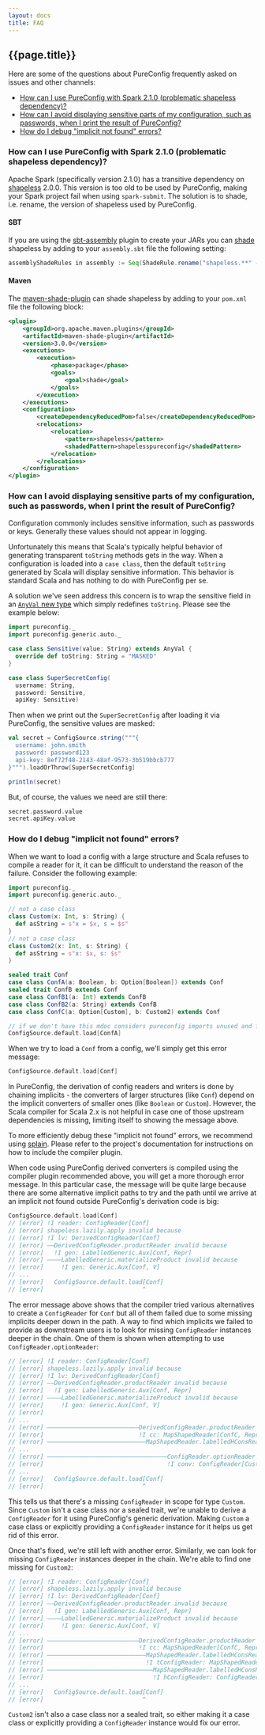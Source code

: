 ```yaml
---
layout: docs
title: FAQ
---
```


## {{page.title}}

Here are some of the questions about PureConfig frequently asked on issues and other channels:
* [How can I use PureConfig with Spark 2.1.0 (problematic shapeless dependency)?](#how-can-i-use-pureconfig-with-spark-210-problematic-shapeless-dependency)
* [How can I avoid displaying sensitive parts of my configuration, such as passwords, when I print the result of PureConfig?](#how-can-i-avoid-displaying-sensitive-parts-of-my-configuration-such-as-passwords-when-i-print-the-result-of-pureconfig)
* [How do I debug "implicit not found" errors?](#how-do-i-debug-implicit-not-found-errors)

### How can I use PureConfig with Spark 2.1.0 (problematic shapeless dependency)?

Apache Spark (specifically version 2.1.0) has a transitive dependency
on [shapeless](https://github.com/milessabin/shapeless) 2.0.0. This version is
too old to be used by PureConfig, making your Spark project fail when using
`spark-submit`. The solution is to shade, i.e. rename, the version of shapeless
used by PureConfig.

#### SBT

If you are using the [sbt-assembly](https://github.com/sbt/sbt-assembly) plugin
to create your JARs you
can [shade](https://github.com/sbt/sbt-assembly#shading) shapeless by
adding to your `assembly.sbt` file the following setting:

```scala
assemblyShadeRules in assembly := Seq(ShadeRule.rename("shapeless.**" -> "new_shapeless.@1").inAll)
```

#### Maven

The [maven-shade-plugin](https://maven.apache.org/plugins/maven-shade-plugin/)
can shade shapeless by adding to your `pom.xml` file the following block:

```xml
<plugin>
    <groupId>org.apache.maven.plugins</groupId>
    <artifactId>maven-shade-plugin</artifactId>
    <version>3.0.0</version>
    <executions>
        <execution>
            <phase>package</phase>
            <goals>
                <goal>shade</goal>
            </goals>
        </execution>
    </executions>
    <configuration>
        <createDependencyReducedPom>false</createDependencyReducedPom>
        <relocations>
            <relocation>
                <pattern>shapeless</pattern>
                <shadedPattern>shapelesspureconfig</shadedPattern>
            </relocation>
        </relocations>
    </configuration>
</plugin>
```

### How can I avoid displaying sensitive parts of my configuration, such as passwords, when I print the result of PureConfig?

Configuration commonly includes sensitive information, such as passwords or keys. Generally these values should not appear in logging.

Unfortunately this means that Scala's typically helpful behavior of generating transparent `toString` methods gets in the way. When a configuration is loaded into a `case class`, then the default `toString` generated by Scala will display sensitive information. This behavior is standard Scala and has nothing to do with PureConfig per se.

A solution we've seen address this concern is to wrap the sensitive field in an [`AnyVal` new type](https://docs.scala-lang.org/overviews/core/value-classes.html) which simply redefines `toString`. Please see the example below:

```scala mdoc:silent:reset-object
import pureconfig._
import pureconfig.generic.auto._

case class Sensitive(value: String) extends AnyVal {
  override def toString: String = "MASKED"
}

case class SuperSecretConfig(
  username: String,
  password: Sensitive,
  apiKey: Sensitive)
```

Then when we print out the `SuperSecretConfig` after loading it via PureConfig, the sensitive values are masked:

```scala mdoc
val secret = ConfigSource.string("""{
  username: john.smith
  password: password123
  api-key: 8ef72f48-2143-48af-9573-3b519bbcb777
}""").loadOrThrow[SuperSecretConfig]

println(secret)
```

But, of course, the values we need are still there:

```scala mdoc
secret.password.value 
secret.apiKey.value
``` 

### How do I debug "implicit not found" errors?

When we want to load a config with a large structure and Scala refuses to compile a reader for it, it can be difficult
to understand the reason of the failure. Consider the following example:

```scala mdoc:silent:reset
import pureconfig._
import pureconfig.generic.auto._

// not a case class
class Custom(x: Int, s: String) {
  def asString = s"x = $x, s = $s"
}
// not a case class
class Custom2(x: Int, s: String) {
  def asString = s"x: $x, s: $s"
}

sealed trait Conf
case class ConfA(a: Boolean, b: Option[Boolean]) extends Conf
sealed trait ConfB extends Conf
case class ConfB1(a: Int) extends ConfB
case class ConfB2(a: String) extends ConfB
case class ConfC(a: Option[Custom], b: Custom2) extends Conf
```

```scala mdoc:invisible
// if we don't have this mdoc considers pureconfig imports unused and fails the build
ConfigSource.default.load[ConfA]
```

When we try to load a `Conf` from a config, we'll simply get this error message:

```scala mdoc:fail
ConfigSource.default.load[Conf]
```

In PureConfig, the derivation of config readers and writers is done by chaining implicits - the converters of larger
structures (like `Conf`) depend on the implicit converters of smaller ones (like `Boolean` or `Custom`). However, the
Scala compiler for Scala 2.x is not helpful in case one of those upstream dependencies is missing, limiting itself to
showing the message above.

To more efficiently debug these "implicit not found" errors, we recommend using [splain](https://github.com/tek/splain).
Please refer to the project's documentation for instructions on how to include the compiler plugin.

When code using PureConfig derived converters is compiled using the compiler plugin recommended above, you will get a
more thorough error message. In this particular case, the message will be quite large because there are some alternative
implicit paths to try and the path until we arrive at an implicit not found outside PureConfig's derivation code is big:

```scala
ConfigSource.default.load[Conf]
// [error] !I reader: ConfigReader[Conf]
// [error] shapeless.lazily.apply invalid because
// [error] !I lv: DerivedConfigReader[Conf]
// [error] ――DerivedConfigReader.productReader invalid because
// [error]   !I gen: LabelledGeneric.Aux[Conf, Repr]
// [error] ――――LabelledGeneric.materializeProduct invalid because
// [error]     !I gen: Generic.Aux[Conf, V]
// ...
// [error]   ConfigSource.default.load[Conf]
// [error]                            ^
```

The error message above shows that the compiler tried various alternatives to create a `ConfigReader` for `Conf` but all
of them failed due to some missing implicits deeper down in the path. A way to find which implicits we failed to provide
as downstream users is to look for missing `ConfigReader` instances deeper in the chain. One of them is shown when
attempting to use `ConfigReader.optionReader`:

```scala
// [error] !I reader: ConfigReader[Conf]
// [error] shapeless.lazily.apply invalid because
// [error] !I lv: DerivedConfigReader[Conf]
// [error] ――DerivedConfigReader.productReader invalid because
// [error]   !I gen: LabelledGeneric.Aux[Conf, Repr]
// [error] ――――LabelledGeneric.materializeProduct invalid because
// [error]     !I gen: Generic.Aux[Conf, V]
// [error]
// ...
// [error] ――――――――――――――――――――――――――DerivedConfigReader.productReader invalid because
// [error]                           !I cc: MapShapedReader[ConfC, Repr, DefaultRepr]
// [error] ――――――――――――――――――――――――――――MapShapedReader.labelledHConsReader invalid because
// ...
// [error] ――――――――――――――――――――――――――――――――――ConfigReader.optionReader invalid because
// [error]                                   !I conv: ConfigReader[Custom]
// ...
// [error]   ConfigSource.default.load[Conf]
// [error]                            ^
```

This tells us that there's a missing `ConfigReader` in scope for type `Custom`. Since `Custom` isn't a case class nor a 
sealed trait, we're unable to derive a `ConfigReader` for it using PureConfig's generic derivation. Making `Custom` a 
case class or explicitly providing a `ConfigReader` instance for it helps us get rid of this error.

Once that's fixed, we're still left with another error. Similarly, we can look for missing `ConfigReader` instances
deeper in the chain. We're able to find one missing for `Custom2`:

```scala
// [error] !I reader: ConfigReader[Conf]
// [error] shapeless.lazily.apply invalid because
// [error] !I lv: DerivedConfigReader[Conf]
// [error] ――DerivedConfigReader.productReader invalid because
// [error]   !I gen: LabelledGeneric.Aux[Conf, Repr]
// [error] ――――LabelledGeneric.materializeProduct invalid because
// [error]     !I gen: Generic.Aux[Conf, V]
// ...
// [error] ――――――――――――――――――――――――――DerivedConfigReader.productReader invalid because
// [error]                           !I cc: MapShapedReader[ConfC, Repr, DefaultRepr]
// [error] ――――――――――――――――――――――――――――MapShapedReader.labelledHConsReader invalid because
// [error]                             !I tConfigReader: MapShapedReader[ConfC, ('b ->> Custom2) :: HNil, Option[Custom2] :: HNil]
// [error] ――――――――――――――――――――――――――――――MapShapedReader.labelledHConsReader invalid because
// [error]                               !I hConfigReader: ConfigReader[Custom2]
// ...
// [error]   ConfigSource.default.load[Conf]
// [error]                            ^
```

`Custom2` isn't also a case class nor a sealed trait, so either making it a case class or explicitly providing a
`ConfigReader` instance would fix our error.
